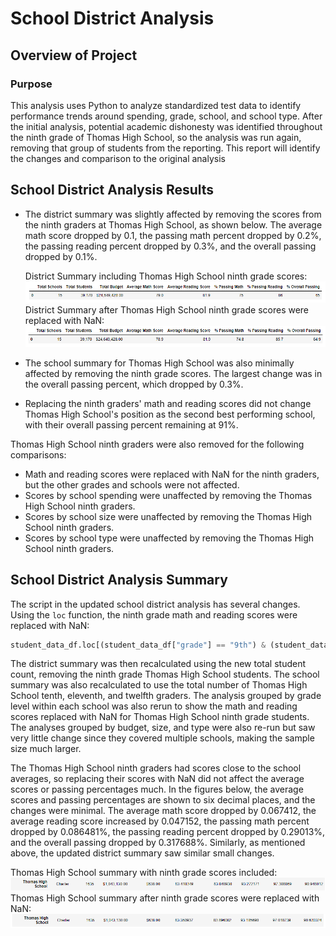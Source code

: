 # School District Analysis

## Overview of Project

### Purpose

This analysis uses Python to analyze standardized test data to identify performance trends around spending, grade, school, and school type. After the initial analysis, potential academic dishonesty was identified throughout the ninth grade of Thomas High School, so the analysis was run again, removing that group of students from the reporting. This report will identify the changes and comparison to the original analysis


## School District Analysis Results

- The district summary was slightly affected by removing the scores from the ninth graders at Thomas High School, as shown below. The average math score dropped by 0.1, the passing math percent dropped by 0.2%, the passing reading percent dropped by 0.3%, and the overall passing dropped by 0.1%.</br>

   District Summary including Thomas High School ninth grade scores:</br>
   ![Alt Text](https://github.com/lyanneagger/School_District_Analysis/blob/main/Resources/district_summary1.png)</br>
   District Summary after Thomas High School ninth grade scores were replaced with NaN:</br>
   ![Alt Text](https://github.com/lyanneagger/School_District_Analysis/blob/main/Resources/district_summary2.png)


- The school summary for Thomas High School was also minimally affected by removing the ninth grade scores. The largest change was in the overall passing percent, which dropped by 0.3%.

- Replacing the ninth graders' math and reading scores did not change Thomas High School's position as the second best performing school, with their overall passing percent remaining at 91%. 

Thomas High School ninth graders were also removed for the following comparisons:
- Math and reading scores were replaced with NaN for the ninth graders, but the other grades and schools were not affected.
- Scores by school spending were unaffected by removing the Thomas High School ninth graders.
- Scores by school size were unaffected by removing the Thomas High School ninth graders.
- Scores by school type were unaffected by removing the Thomas High School ninth graders.


## School District Analysis Summary

The script in the updated school district analysis has several changes. Using the `loc` function, the ninth grade math and reading scores were replaced with NaN:
```python
student_data_df.loc[(student_data_df["grade"] == "9th") & (student_data_df["school_name"] == "Thomas High School"),"math_score"]= np.nan
```

The district summary was then recalculated using the new total student count, removing the ninth grade Thomas High School students. The school summary was also recalculated to use the total number of Thomas High School tenth, eleventh, and twelfth graders. The analysis grouped by grade level within each school was also rerun to show the math and reading scores replaced with NaN for Thomas High School ninth grade students. The analyses grouped by budget, size, and type were also re-run but saw very little change since they covered multiple schools, making the sample size much larger.

The Thomas High School ninth graders had scores close to the school averages, so replacing their scores with NaN did not affect the average scores or passing percentages much. In the figures below, the average scores and passing percentages are shown to six decimal places, and the changes were minimal. The average math score dropped by 0.067412, the average reading score increased by 0.047152, the passing math percent dropped by 0.086481%, the passing reading percent dropped by 0.29013%, and the overall passing dropped by 0.317688%. Similarly, as mentioned above, the updated district summary saw similar small changes.

Thomas High School summary with ninth grade scores included:</br>
![Alt Text](https://github.com/lyanneagger/School_District_Analysis/blob/main/Resources/per_school_summary1.png)</br>
Thomas High School summary after ninth grade scores were replaced with NaN:</br>
![Alt Text](https://github.com/lyanneagger/School_District_Analysis/blob/main/Resources/per_school_summary2.png)</br>
